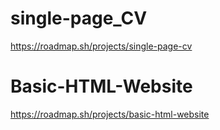 # single-page_CV
https://roadmap.sh/projects/single-page-cv


# Basic-HTML-Website
https://roadmap.sh/projects/basic-html-website